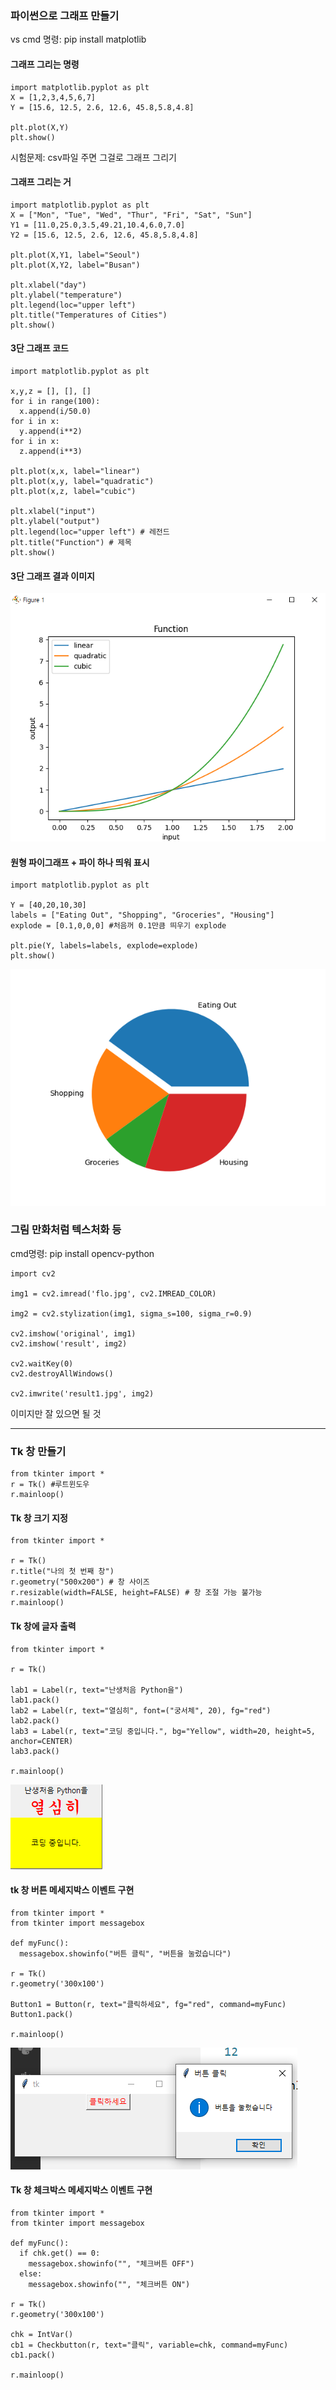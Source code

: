 ### 파이썬으로 그래프 만들기 
  
vs cmd 명령: pip install matplotlib  
  
#### 그래프 그리는 명령 
```
import matplotlib.pyplot as plt 
X = [1,2,3,4,5,6,7]
Y = [15.6, 12.5, 2.6, 12.6, 45.8,5.8,4.8] 

plt.plot(X,Y)
plt.show()
``` 
  
시험문제: csv파일 주면 그걸로 그래프 그리기  
  
#### 그래프 그리는 거  
```
import matplotlib.pyplot as plt 
X = ["Mon", "Tue", "Wed", "Thur", "Fri", "Sat", "Sun"]
Y1 = [11.0,25.0,3.5,49.21,10.4,6.0,7.0]
Y2 = [15.6, 12.5, 2.6, 12.6, 45.8,5.8,4.8] 

plt.plot(X,Y1, label="Seoul")
plt.plot(X,Y2, label="Busan")

plt.xlabel("day")
plt.ylabel("temperature") 
plt.legend(loc="upper left")
plt.title("Temperatures of Cities")
plt.show()
```
  
#### 3단 그래프 코드 
```
import matplotlib.pyplot as plt 

x,y,z = [], [], []
for i in range(100): 
  x.append(i/50.0)
for i in x: 
  y.append(i**2)
for i in x: 
  z.append(i**3) 

plt.plot(x,x, label="linear")
plt.plot(x,y, label="quadratic")
plt.plot(x,z, label="cubic")

plt.xlabel("input") 
plt.ylabel("output") 
plt.legend(loc="upper left") # 레전드 
plt.title("Function") # 제목 
plt.show()
```
  
#### 3단 그래프 결과 이미지 
![](./Image/파이썬3단그래프.png)  
  
#### 원형 파이그래프 + 파이 하나 띄워 표시 
```
import matplotlib.pyplot as plt 

Y = [40,20,10,30] 
labels = ["Eating Out", "Shopping", "Groceries", "Housing"]
explode = [0.1,0,0,0] #처음꺼 0.1만큼 띄우기 explode

plt.pie(Y, labels=labels, explode=explode)
plt.show()
```
  
![파이썬하나띄운파이차트](./Image/파이썬하나띄운파이차트.png)  
  
### 그림 만화처럼 텍스처화 등 

cmd명령: pip install opencv-python  
  
```
import cv2 

img1 = cv2.imread('flo.jpg', cv2.IMREAD_COLOR)

img2 = cv2.stylization(img1, sigma_s=100, sigma_r=0.9) 

cv2.imshow('original', img1)
cv2.imshow('result', img2)

cv2.waitKey(0)
cv2.destroyAllWindows() 

cv2.imwrite('result1.jpg', img2)

```
이미지만 잘 있으면 될 것  
  
***

### Tk 창 만들기 
```
from tkinter import * 
r = Tk() #루트윈도우 
r.mainloop() 
```

#### Tk 창 크기 지정 
```
from tkinter import * 

r = Tk() 
r.title("나의 첫 번째 창")
r.geometry("500x200") # 창 사이즈
r.resizable(width=FALSE, height=FALSE) # 창 조절 가능 불가능 
r.mainloop() 
```

#### Tk 창에 글자 출력
```
from tkinter import * 

r = Tk() 

lab1 = Label(r, text="난생처음 Python을")
lab1.pack()
lab2 = Label(r, text="열심히", font=("궁서체", 20), fg="red")
lab2.pack()
lab3 = Label(r, text="코딩 중입니다.", bg="Yellow", width=20, height=5, anchor=CENTER)
lab3.pack()

r.mainloop() 
```

![난생처음열심히Tk](./Image/Python-난생처음열심히Tk.png)  

#### tk 창 버튼 메세지박스 이벤트 구현 
```
from tkinter import * 
from tkinter import messagebox 

def myFunc(): 
  messagebox.showinfo("버튼 클릭", "버튼을 눌렀습니다")

r = Tk() 
r.geometry('300x100')

Button1 = Button(r, text="클릭하세요", fg="red", command=myFunc)
Button1.pack()

r.mainloop() 
```
![buttontouchTk](./Image/Python-buttontouchTk.png)  

#### Tk 창 체크박스 메세지박스 이벤트 구현 
```
from tkinter import * 
from tkinter import messagebox 

def myFunc(): 
  if chk.get() == 0: 
    messagebox.showinfo("", "체크버튼 OFF")
  else: 
    messagebox.showinfo("", "체크버튼 ON")
        
r = Tk() 
r.geometry('300x100')

chk = IntVar()
cb1 = Checkbutton(r, text="클릭", variable=chk, command=myFunc)
cb1.pack()

r.mainloop() 
```
